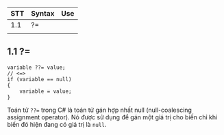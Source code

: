 
| STT | Syntax | Use |
| --- | ------ | --- |
| 1.1 | ?=     |     |
|     |        |     |


## 1.1  ?=
```CSharp
variable ??= value;
// <=>
if (variable == null)
{
    variable = value;
}
```
Toán tử `??=` trong C# là toán tử gán hợp nhất null (null-coalescing assignment operator). Nó được sử dụng để gán một giá trị cho biến chỉ khi biến đó hiện đang có giá trị là `null`.

